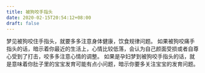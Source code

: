 ```yaml
---
title: 被狗咬手指头
date: 2020-02-15T20:54:12+08:00
draft: false
---
```


梦见被狗咬住手指头，就要多多注意身体健康，饮食规律问题。
如果被狗咬痛手指头的话，暗示着你最近的生活上，心情比较低落，会认为自己颜面受损或者自尊心受到了打击，咬多多注意心情的调整。
如果是孕妇梦到被狗咬手指头的话，就是意味着你肚子里的宝宝发育可能有点小问题，暗示你要多关注宝宝的发育问题。
